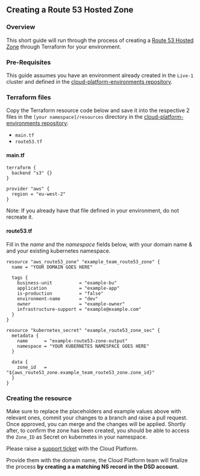 ## Creating a Route 53 Hosted Zone

### Overview

This short guide will run through the process of creating a [Route 53 Hosted Zone][aws-hosted-zone] through Terraform for your environment.

### Pre-Requisites

This guide assumes you have an environment already created in the `Live-1` cluster and defined in the [cloud-platform-environments repository][env-repo].

### Terraform files

Copy the Terraform resource code below and save it into the respective 2 files in the `[your namespace]/resources` directory in the [cloud-platform-environments repository][env-repo]:

 * `main.tf`
 * `route53.tf`

#### main.tf
```
terraform {
  backend "s3" {}
}

provider "aws" {
  region = "eu-west-2"
}
```
Note: If you already have that file defined in your environment, do not recreate it.

#### route53.tf

Fill in the _name_ and the _namespace_ fields below, with your domain name & and your existing kubernetes namespace.

```
resource "aws_route53_zone" "example_team_route53_zone" {
  name = "YOUR DOMAIN GOES HERE"

  tags {
    business-unit          = "example-bu"
    application            = "example-app"
    is-production          = "false"
    environment-name       = "dev"
    owner                  = "example-owner"
    infrastructure-support = "example@example.com"
  }
}

resource "kubernetes_secret" "example_route53_zone_sec" {
  metadata {
    name      = "example-route53-zone-output"
    namespace = "YOUR KUBERNETES NAMESPACE GOES HERE"
  }

  data {
    zone_id   = "${aws_route53_zone.example_team_route53_zone.zone_id}"
  }
}

```

### Creating the resource

Make sure to replace the placeholders and example values above with relevant ones, commit your changes to a branch and raise a pull request.
Once approved, you can merge and the changes will be applied.
Shortly after, to confirm the zone has been created, you should be able to access the `Zone_ID` as Secret on kubernetes in your namespace.

Please raise a [support ticket] with the Cloud Platform.

Provide them with the domain name, the Cloud Platform team will finalize the process **by creating a a matching NS record in the DSD account.**

[env-repo]: https://github.com/ministryofjustice/cloud-platform-environments
[aws-hosted-zone]: https://docs.aws.amazon.com/Route53/latest/DeveloperGuide/AboutHZWorkingWith.html
[support ticket]: http://goo.gl/msfGiS


